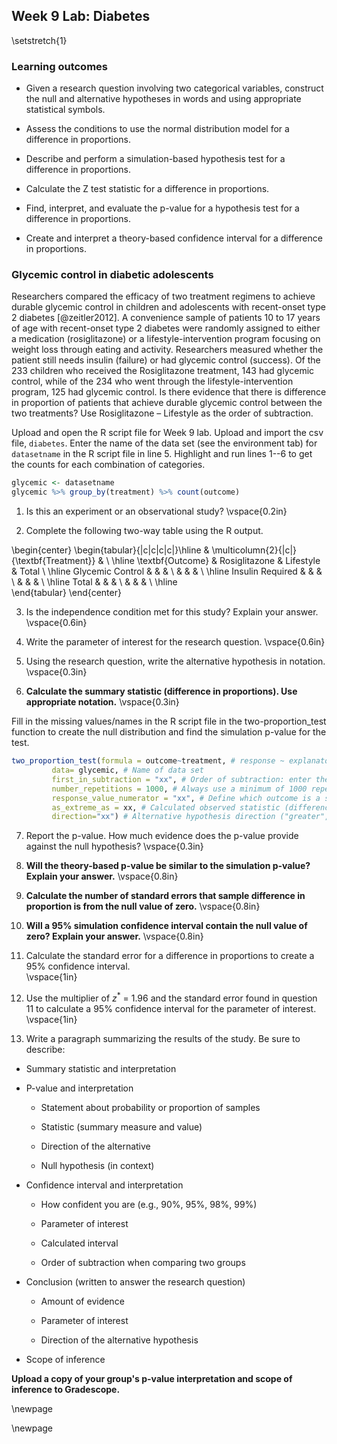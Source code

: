 ## Week 9 Lab:  Diabetes

\setstretch{1}

### Learning outcomes

* Given a research question involving two categorical variables, construct the null and alternative hypotheses
  in words and using appropriate statistical symbols.
  
* Assess the conditions to use the normal distribution model for a difference in proportions.

* Describe and perform a simulation-based hypothesis test for a difference in proportions.

* Calculate the Z test statistic for a difference in proportions.

* Find, interpret, and evaluate the p-value for a hypothesis test for a difference in proportions.

* Create and interpret a theory-based confidence interval for a difference in proportions.

### Glycemic control in diabetic adolescents

Researchers compared the efficacy of two treatment regimens to achieve durable glycemic control in children and adolescents with recent-onset type 2 diabetes [@zeitler2012].  A convenience sample of patients 10 to 17 years of age with recent-onset type 2 diabetes were randomly assigned to either a medication (rosiglitazone) or a lifestyle-intervention program focusing on weight loss through eating and activity.  Researchers measured whether the patient still needs insulin (failure) or had glycemic control (success).  Of the 233 children who received the Rosiglitazone treatment, 143 had glycemic control, while of the 234 who went through the lifestyle-intervention program, 125 had glycemic control. Is there evidence that there is difference in proportion of patients that achieve durable glycemic control between the two treatments?  Use Rosiglitazone – Lifestyle as the order of subtraction.

Upload and open the R script file for Week 9 lab. Upload and import the csv file, `diabetes`. Enter the name of the data set (see the environment tab) for `datasetname` in the R script file in line 5. Highlight and run lines 1--6 to get the counts for each combination of categories.


```r
glycemic <- datasetname
glycemic %>% group_by(treatment) %>% count(outcome)
```

1. Is this an experiment or an observational study?
\vspace{0.2in}

2. Complete the following two-way table using the R output.

\begin{center}
\begin{tabular}{|c|c|c|c|}\hline
 & \multicolumn{2}{|c|}{\textbf{Treatment}} & \\ \hline
\textbf{Outcome} & Rosiglitazone & Lifestyle & Total \\ \hline
 Glycemic Control & & & \\ 
 & & & \\ \hline
 Insulin Required & & & \\ 
 & & & \\ \hline
 Total & & &  \\ 
 & & & \\ \hline  
\end{tabular}
\end{center}

3. Is the independence condition met for this study? Explain your answer.
\vspace{0.6in}

4. Write the parameter of interest for the research question.
\vspace{0.6in}

5. Using the research question, write the alternative hypothesis in notation.
\vspace{0.3in}

6. **Calculate the summary statistic (difference in proportions).  Use appropriate notation.**
\vspace{0.3in}

Fill in the missing values/names in the R script file in the two-proportion_test function to create the null distribution and find the simulation p-value for the test.


```r
two_proportion_test(formula = outcome~treatment, # response ~ explanatory
         data= glycemic, # Name of data set
         first_in_subtraction = "xx", # Order of subtraction: enter the name of Group 1
         number_repetitions = 1000, # Always use a minimum of 1000 repetitions
         response_value_numerator = "xx", # Define which outcome is a success 
         as_extreme_as = xx, # Calculated observed statistic (difference in sample proportions)
         direction="xx") # Alternative hypothesis direction ("greater","less","two-sided")
```

7. Report the p-value. How much evidence does the p-value provide against the null hypothesis?
\vspace{0.3in}

8.  **Will the theory-based p-value be similar to the simulation p-value?  Explain your answer.**
\vspace{0.8in}

9. **Calculate the number of standard errors that sample difference in proportion is from the null value of zero.**
\vspace{0.8in}

10.  **Will a 95\% simulation confidence interval contain the null value of zero? Explain your answer.**
\vspace{0.8in}

11. Calculate the standard error for a difference in proportions to create a 95\% confidence interval.  
\vspace{1in}

12.  Use the multiplier of $z^*$ = 1.96 and the standard error found in question 11 to calculate a 95\% confidence interval for the parameter of interest.
\vspace{1in}

13. Write a paragraph summarizing the results of the study.  Be sure to describe:

* Summary statistic and interpretation

* P-value and interpretation

    * Statement about probability or proportion of samples
    
    * Statistic (summary measure and value)
    
    * Direction of the alternative 
    
    * Null hypothesis (in context) 


* Confidence interval and interpretation

    * How confident you are (e.g., 90%, 95%, 98%, 99%)
    
    * Parameter of interest
    
    * Calculated interval
    
    * Order of subtraction when comparing two groups


* Conclusion (written to answer the research question)

    * Amount of evidence
    
    * Parameter of interest 
    
    * Direction of the alternative hypothesis


* Scope of inference

**Upload a copy of your group's p-value interpretation and scope of inference to Gradescope.** 

\newpage

\newpage
